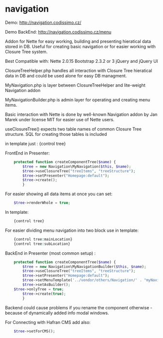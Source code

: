 navigation
==========
Demo:
http://navigation.codissimo.cz/

Demo BackEnd: http://navigation.codissimo.cz/menu

Addon for Nette for easy working, building and presenting hieratical data stored in DB. Useful for creating basic navigation or for easier working with Closure Tree system.

Best Compatible with:
Nette 2.0.15
Bootstrap 2.3.2 or 3
jQuery and jQuery UI

ClosureTreeHelper.php handles all interaction with Closure Tree hieratical data in DB and could be used alone for easy DB managment.

MyNavigation.php is layer between ClosureTreeHelper and lite-weight Navigation addon

MyNavigationBuilder.php is admin layer for operating and creating menu items.

Basic interaction with Nette is done by well-known Navigation addon by Jan Marek under license MIT for easier use of Nette users.

useClosureTree() expects two table names of common Closure Tree structure. SQL for creating those tables is included

in template just : {control tree} 

FrontEnd in Presenter:
``` PHP
    protected function createComponentTree($name) {
		$tree = new Navigation\MyNavigation($this, $name);
		$tree->useClosureTree("treeItems", "treeStructure");
		$tree->setPresenter("Homepage:default");
		$tree->create();
		}
```
For easier showing all data items at once you can set:
``` PHP
    $tree->renderWhole = true;
``` 
In template: 
``` PHP
    {control tree}
``` 

For easier dividing menu navigation into two block use in template:
``` PHP
    {control tree:mainLocation}
    {control tree:subLocation}
``` 

BackEnd in Presenter (most common setup) :
``` PHP
    protected function createComponentTree($name) {
		$tree = new Navigation\MyNavigationBuilder($this, $name);
		$tree->useClosureTree("treeItems", "treeStructure");
		$tree->setPresenter("Homepage:default");
		$tree->setMenuTemplate('../vendor/others/Navigation/' . "myNavigationBuilder.latte");
		$tree->setAsBuilder();
  	$tree->onlyTree = true;
		$tree->create(true);
		}
```
Backend could cause problems if you rename the component otherwise - because of dynamically added info modal windows. 

For Connecting with Hafran CMS add also:
``` PHP
    $tree->setForCMS();
```



